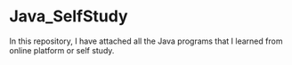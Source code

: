 # Java_SelfStudy
In this repository, I have attached all the Java programs that I learned from online platform or self study. 
